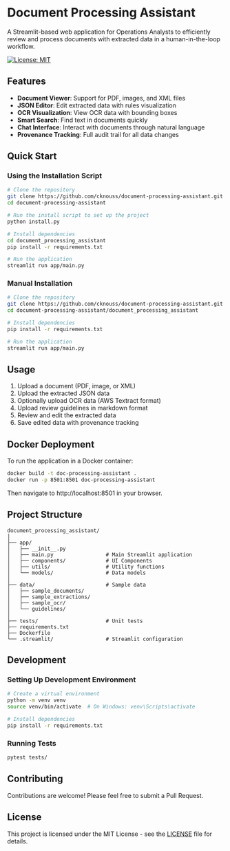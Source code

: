 # Document Processing Assistant

A Streamlit-based web application for Operations Analysts to efficiently review and process documents with extracted data in a human-in-the-loop workflow.

[![License: MIT](https://img.shields.io/badge/License-MIT-blue.svg)](https://opensource.org/licenses/MIT)

## Features

- **Document Viewer**: Support for PDF, images, and XML files
- **JSON Editor**: Edit extracted data with rules visualization
- **OCR Visualization**: View OCR data with bounding boxes
- **Smart Search**: Find text in documents quickly
- **Chat Interface**: Interact with documents through natural language
- **Provenance Tracking**: Full audit trail for all data changes

## Quick Start

### Using the Installation Script

```bash
# Clone the repository
git clone https://github.com/cknouss/document-processing-assistant.git
cd document-processing-assistant

# Run the install script to set up the project
python install.py

# Install dependencies
cd document_processing_assistant
pip install -r requirements.txt

# Run the application
streamlit run app/main.py
```

### Manual Installation

```bash
# Clone the repository
git clone https://github.com/cknouss/document-processing-assistant.git
cd document-processing-assistant/document_processing_assistant

# Install dependencies
pip install -r requirements.txt

# Run the application
streamlit run app/main.py
```

## Usage

1. Upload a document (PDF, image, or XML)
2. Upload the extracted JSON data
3. Optionally upload OCR data (AWS Textract format)
4. Upload review guidelines in markdown format
5. Review and edit the extracted data
6. Save edited data with provenance tracking

## Docker Deployment

To run the application in a Docker container:
```bash
docker build -t doc-processing-assistant .
docker run -p 8501:8501 doc-processing-assistant
```

Then navigate to http://localhost:8501 in your browser.

## Project Structure

```
document_processing_assistant/
│
├── app/
│   ├── __init__.py
│   ├── main.py                 # Main Streamlit application
│   ├── components/             # UI Components
│   ├── utils/                  # Utility functions
│   └── models/                 # Data models
│
├── data/                       # Sample data
│   ├── sample_documents/
│   ├── sample_extractions/
│   ├── sample_ocr/
│   └── guidelines/
│
├── tests/                      # Unit tests
├── requirements.txt
├── Dockerfile
└── .streamlit/                 # Streamlit configuration
```

## Development

### Setting Up Development Environment

```bash
# Create a virtual environment
python -m venv venv
source venv/bin/activate  # On Windows: venv\Scripts\activate

# Install dependencies
pip install -r requirements.txt
```

### Running Tests

```bash
pytest tests/
```

## Contributing

Contributions are welcome! Please feel free to submit a Pull Request.

## License

This project is licensed under the MIT License - see the [LICENSE](LICENSE) file for details.